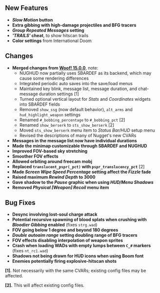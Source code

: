 ## New Features

- **_Slow Motion_ button**
- **Extra gibbing with high-damage projectiles and BFG tracers**
- **_Group Repeated Messages_ setting**
- **_'TRAILS'_ cheat**, to show hitscan trails
- **Color settings** from International Doom

## Changes

- **Merged changes from [Woof! 15.0.0](https://github.com/fabiangreffrath/woof/releases/tag/woof_15.0.0)**, note:
  - NUGHUD now partially uses SBARDEF as its backend, which may cause some rendering differences
  - Integrated periodic auto saves into the save/load menus
  - Maintained key blink, message list, message duration, and chat-message duration settings [1]
  - Turned optional vertical layout for _Stats_ and _Coordinates_ widgets into SBARDEF fields
  - Removed `show_ssg` (now default behavior), `alt_arms` and `hud_highlight_weapon` settings
  - Renamed `#_bobbing_percentage` to `#_bobbing_pct` [2]
  - Renamed `show_berserk` to `sts_show_berserk` [2]
  - Moved `sts_show_berserk` menu item to _Status Bar/HUD_ setup menu
  - Revised the descriptions of many of Nugget's new CVARs
- **Messages in the message list now have individual durations**
- **Made the minimap customizable through SBARDEF and NUGHUD**
- **Improved FOV-based sky stretching**
- **Smoother FOV effects**
- **Allowed orbiting around freecam mobj**
- **Replaced `translucent_pspr(_pct)` with `pspr_translucency_pct`** [2]
- **Made _Screen Wipe Speed Percentage_ setting affect the _Fizzle_ fade**
- **Raised maximum _Rewind Depth_ to 3000**
- **Gave shadow to the _Pause_ graphic when using _HUD/Menu Shadows_**
- **Removed _Physical [Weapon] Recoil_ menu item**

## Bug Fixes

- **Desync involving lost-soul charge attack**
- **Potential recursive spawning of blood splats when crushing with _Bloodier Gibbing_ enabled** (fixes `strg.wad`)
- **FOV going below 1 degree and beyond 180 degrees**
- **_Double autoaim range_ setting doubling range of BFG tracers**
- **FOV effects disabling interpolation of weapon sprites**
- **Crash when loading WADs with empty lumps between `C_#` markers** (fixes `nt_rc1.wad`)
- **Shadows not being drawn for HUD icons when using Boom font**
- **Enemies potentially firing explosive-hitscan shots**

**[1].** Not necessarily with the same CVARs; existing config files may be affected.

**[2].** This will affect existing config files.
